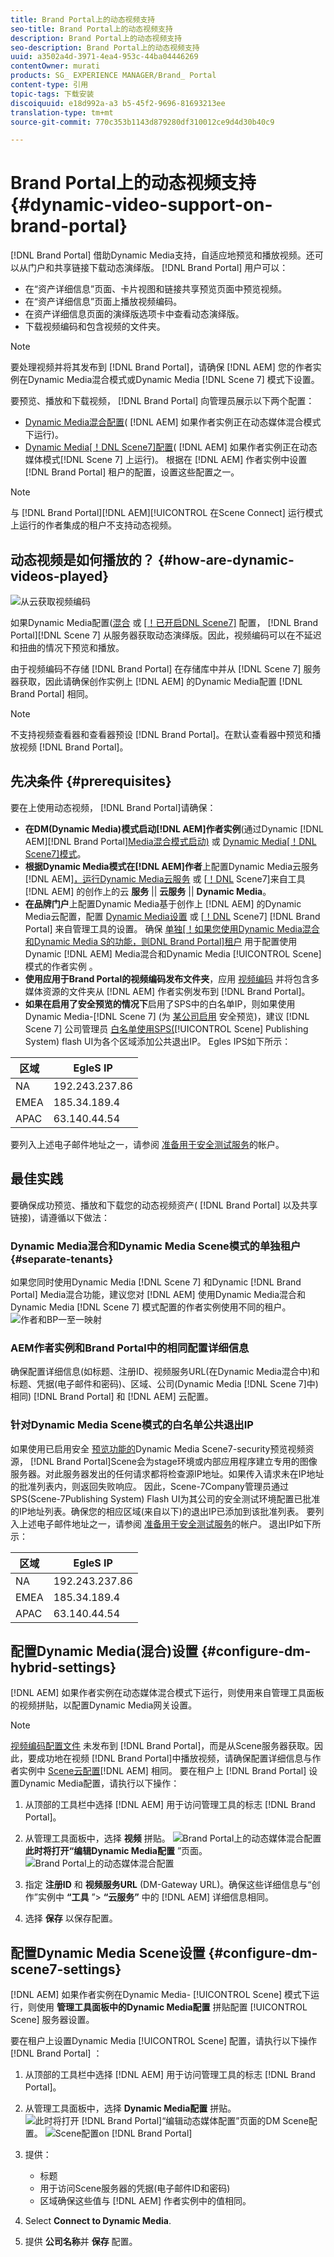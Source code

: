 ```yaml
---
title: Brand Portal上的动态视频支持
seo-title: Brand Portal上的动态视频支持
description: Brand Portal上的动态视频支持
seo-description: Brand Portal上的动态视频支持
uuid: a3502a4d-3971-4ea4-953c-44ba04446269
contentOwner: murati
products: SG_ EXPERIENCE MANAGER/Brand_ Portal
content-type: 引用
topic-tags: 下载安装
discoiquuid: e18d992a-a3 b5-45f2-9696-81693213ee
translation-type: tm+mt
source-git-commit: 770c353b1143d879280df310012ce9d4d30b40c9

---
```



# Brand Portal上的动态视频支持 {#dynamic-video-support-on-brand-portal}

[!DNL Brand Portal] 借助Dynamic Media支持，自适应地预览和播放视频。还可以从门户和共享链接下载动态演绎版。
[!DNL Brand Portal] 用户可以：

* 在“资产详细信息”页面、卡片视图和链接共享预览页面中预览视频。
* 在“资产详细信息”页面上播放视频编码。
* 在资产详细信息页面的演绎版选项卡中查看动态演绎版。
* 下载视频编码和包含视频的文件夹。

>[!NOTE]
>
>要处理视频并将其发布到 [!DNL Brand Portal]，请确保 [!DNL AEM] 您的作者实例在Dynamic Media混合模式或Dynamic Media [!DNL Scene 7] 模式下设置。

要预览、播放和下载视频， [!DNL Brand Portal] 向管理员展示以下两个配置：

* [Dynamic Media混合配置](#configure-dm-hybrid-settings)( [!DNL AEM] 如果作者实例正在动态媒体混合模式下运行)。
* [Dynamic Media[！DNL Scene7]配置](#configure-dm-scene7-settings)( [!DNL AEM] 如果作者实例正在动态媒体模式[!DNL Scene 7] 上运行)。
根据在 [!DNL AEM] 作者实例中设置 [!DNL Brand Portal] 租户的配置，设置这些配置之一。

>[!NOTE]
>
>与 [!DNL Brand Portal][!DNL AEM][!UICONTROL 在Scene Connect] 运行模式上运行的作者集成的租户不支持动态视频。

## 动态视频是如何播放的？ {#how-are-dynamic-videos-played}

![从云获取视频编码](assets/VideoEncodes.png)

如果Dynamic Media配置([混合](../using/dynamic-video-brand-portal.md#configure-dm-hybrid-settings) 或 [[！已开启DNL Scene7]](../using/dynamic-video-brand-portal.md#configure-dm-scene7-settings) 配置， [!DNL Brand Portal][!DNL Scene 7] 从服务器获取动态演绎版。因此，视频编码可以在不延迟和扭曲的情况下预览和播放。

由于视频编码不存储 [!DNL Brand Portal] 在存储库中并从 [!DNL Scene 7] 服务器获取，因此请确保创作实例上 [!DNL AEM] 的Dynamic Media配置 [!DNL Brand Portal] 相同。

>[!NOTE]
>
>不支持视频查看器和查看器预设 [!DNL Brand Portal]。在默认查看器中预览和播放视频 [!DNL Brand Portal]。

## 先决条件 {#prerequisites}

要在上使用动态视频， [!DNL Brand Portal]请确保：

* **在DM(Dynamic Media)模式启动[!DNL AEM]作者实例**(通过Dynamic
 [!DNL AEM][!DNL Brand Portal][Media混合模式启动)](https://helpx.adobe.com/experience-manager/6-5/assets/using/config-dynamic.html#EnablingDynamicMedia) 或 [Dynamic Media[！DNL Scene7]模式](https://helpx.adobe.com/experience-manager/6-5/assets/using/config-dms7.html#EnablingDynamicMediainScene7mode)。
* **根据Dynamic Media模式在[!DNL AEM]作者**上配置Dynamic
Media云服务 [!DNL AEM][，运行Dynamic Media云服务](https://helpx.adobe.com/experience-manager/6-5/assets/using/config-dynamic.html#ConfiguringDynamicMediaCloudServices) 或 [[！DNL](https://helpx.adobe.com/experience-manager/6-5/assets/using/config-dms7.html#ConfiguringDynamicMediaCloudServices) Scene7]来自工具 [!DNL AEM] 的创作上的云 **服务** || **云服务** || **Dynamic Media**。
* **在品牌门户**上配置Dynamic
Media基于创作上 [!DNL AEM] 的Dynamic Media云配置，配置 [Dynamic Media设置](#configure-dm-hybrid-settings) 或 [[！DNL](#configure-dm-scene7-settings) Scene7] [!DNL Brand Portal] 来自管理工具的设置。
确保 [单独[！如果您使用Dynamic Media混合和Dynamic Media S的功能，则DNL Brand Portal]租户](#separate-tenants) 用于配置使用Dynamic [!DNL AEM] Media混合和Dynamic Media [!UICONTROL Scene] 模式的作者实例 。
* **使用应用于Brand Portal的视频编码发布文件夹**，应用 [视频编码](https://helpx.adobe.com/experience-manager/6-5/assets/using/video-profiles.html) 并将包含多媒体资源的文件夹从 [!DNL AEM] 作者实例发布到 [!DNL Brand Portal]。
* **如果在启用了安全预览的情况下**启用了SPS中的白名单IP，则如果使用Dynamic
Media-[!DNL Scene 7] (为 [某公司启用](https://docs.adobe.com/content/help/en/dynamic-media-classic/using/upload-publish/testing-assets-making-them-public.html) 安全预览)，建议 [!DNL Scene 7] 公司管理员 [白名单使用SPS(](https://docs.adobe.com/content/help/en/dynamic-media-classic/using/upload-publish/testing-assets-making-them-public.html#testing-the-secure-testing-service)[!UICONTROL Scene] Publishing System) flash UI为各个区域添加公共退出IP。
Egles IPS如下所示：

| **区域** | **EgleS IP** |
|--- |--- |
| NA | 192.243.237.86 |
| EMEA | 185.34.189.4 |
| APAC | 63.140.44.54 |

要列入上述电子邮件地址之一，请参阅 [准备用于安全测试服务](https://docs.adobe.com/content/help/en/dynamic-media-classic/using/upload-publish/testing-assets-making-them-public.html#testing-the-secure-testing-service)的帐户。

## 最佳实践

要确保成功预览、播放和下载您的动态视频资产( [!DNL Brand Portal] 以及共享链接)，请遵循以下做法：

### Dynamic Media混合和Dynamic Media Scene模式的单独租户 {#separate-tenants}

如果您同时使用Dynamic Media [!DNL Scene 7] 和Dynamic [!DNL Brand Portal] Media混合功能，建议您对 [!DNL AEM] 使用Dynamic Media混合和Dynamic Media [!DNL Scene 7] 模式配置的作者实例使用不同的租户。
![作者和BP一至一映射](assets/BPDynamicMedia.png)

### AEM作者实例和Brand Portal中的相同配置详细信息

确保配置详细信息(如标题、注册ID、视频服务URL(在Dynamic Media混合中)和标题、凭据(电子邮件和密码)、区域、公司(Dynamic Media [!DNL Scene 7]中)相同) [!DNL Brand Portal] 和 [!DNL AEM] 云配置。

### 针对Dynamic Media Scene模式的白名单公共退出IP

如果使用已启用安全 [预览功能的](https://docs.adobe.com/content/help/en/dynamic-media-classic/using/upload-publish/testing-assets-making-them-public.html)Dynamic Media Scene7-security预览视频资源， [!DNL Brand Portal]Scene会为stage环境或内部应用程序建立专用的图像服务器。对此服务器发出的任何请求都将检查源IP地址。如果传入请求未在IP地址的批准列表内，则返回失败响应。
因此，Scene-7Company管理员通过SPS(Scene-7Publishing System) Flash UI为其公司的安全测试环境配置已批准的IP地址列表。确保您的相应区域(来自以下)的退出IP已添加到该批准列表。
要列入上述电子邮件地址之一，请参阅 [准备用于安全测试服务](https://docs.adobe.com/content/help/en/dynamic-media-classic/using/upload-publish/testing-assets-making-them-public.html#testing-the-secure-testing-service)的帐户。
退出IP如下所示：

| **区域** | **EgleS IP** |
|--- |--- |
| NA | 192.243.237.86 |
| EMEA | 185.34.189.4 |
| APAC | 63.140.44.54 |

## 配置Dynamic Media(混合)设置 {#configure-dm-hybrid-settings}

[!DNL AEM] 如果作者实例在动态媒体混合模式下运行，则使用来自管理工具面板的视频拼贴，以配置Dynamic Media网关设置。
>[!NOTE]
>
>[视频编码配置文件](https://helpx.adobe.com/experience-manager/6-5/assets/using/video-profiles.html) 未发布到 [!DNL Brand Portal]，而是从Scene服务器获取。因此，要成功地在视频 [!DNL Brand Portal]中播放视频，请确保配置详细信息与作者实例中 [Scene云配置](https://helpx.adobe.com/experience-manager/6-5/assets/using/config-dms7.html#ConfiguringDynamicMediaCloudServices)[!DNL AEM] 相同。
要在租户上 [!DNL Brand Portal] 设置Dynamic Media配置，请执行以下操作：

1. 从顶部的工具栏中选择 [!DNL AEM] 用于访问管理工具的标志 [!DNL Brand Portal]。

2. 从管理工具面板中，选择 **视频** 拼贴。
   ![Brand Portal上的动态媒体混合配置](assets/DMHybrid-Video.png)
   **此时将打开“编辑Dynamic Media配置** ”页面。
   ![Brand Portal上的动态媒体混合配置](assets/edit-dynamic-media-config.png)

3. 指定 **注册ID** 和 **视频服务URL** (DM-Gateway URL)。确保这些详细信息与“创作”实例中 **“工具** ”&gt; **“云服务”** 中的 [!DNL AEM] 详细信息相同。

4. 选择 **保存** 以保存配置。

## 配置Dynamic Media Scene设置 {#configure-dm-scene7-settings}

[!DNL AEM] 如果作者实例在Dynamic Media- [!UICONTROL Scene] 模式下运行，则使用 **管理工具面板中的Dynamic Media配置** 拼贴配置 [!UICONTROL Scene] 服务器设置。

要在租户上设置Dynamic Media [!UICONTROL Scene] 配置，请执行以下操作 [!DNL Brand Portal] ：

1. 从顶部的工具栏中选择 [!DNL AEM] 用于访问管理工具的标志 [!DNL Brand Portal]。

2. 从管理工具面板中，选择 **Dynamic Media配置** 拼贴。
   ![此时将打开 [!DNL Brand Portal]](assets/DMS7-Tile.png)“编辑动态媒体配置”页面的DM Scene配置。
   ![Scene配置on [!DNL Brand Portal]](assets/S7Config.png)

3. 提供：
   * 标题
   * 用于访问Scene服务器的凭据(电子邮件ID和密码)
   * 区域确保这些值与 [!DNL AEM] 作者实例中的值相同。

4. Select **Connect to Dynamic Media**.

5. 提供 **公司名称**&#x200B;并 **保存** 配置。
